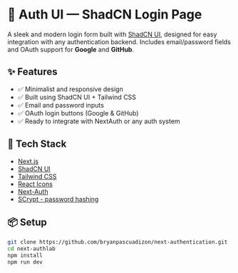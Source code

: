 # 🔐 Auth UI — ShadCN Login Page

A sleek and modern login form built with [ShadCN UI](https://ui.shadcn.com), designed for easy integration with any authentication backend. Includes email/password fields and OAuth support for **Google** and **GitHub**.

## ✨ Features

- ✅ Minimalist and responsive design
- ✅ Built using ShadCN UI + Tailwind CSS
- ✅ Email and password inputs
- ✅ OAuth login buttons (Google & GitHub)
- ✅ Ready to integrate with NextAuth or any auth system

## 🚀 Tech Stack

- [Next.js](https://nextjs.org/)
- [ShadCN UI](https://ui.shadcn.com)
- [Tailwind CSS](https://tailwindcss.com)
- [React Icons](https://react-icons.github.io/react-icons/)
- [Next-Auth](https://next-auth.js.org/)
- [SCrypt - password hashing](https://nodejs.org/api/crypto.html#crypto_crypto_scrypt_password_salt_keylen_options_callback)

## 📦 Setup

```bash
git clone https://github.com/bryanpascuadizon/next-authentication.git
cd next-authlab
npm install
npm run dev
```
